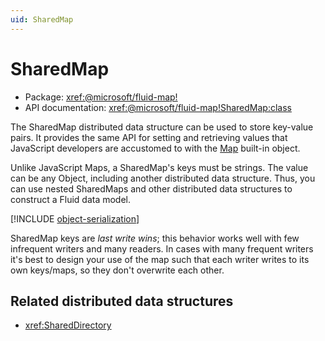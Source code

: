 ```yaml
---
uid: SharedMap
---
```


# SharedMap

* Package: <xref:@microsoft/fluid-map!>
* API documentation: <xref:@microsoft/fluid-map!SharedMap:class>

The SharedMap distributed data structure can be used to store key-value pairs. It provides the same API for setting and
retrieving values that JavaScript developers are accustomed to with the
[Map](https://developer.mozilla.org/en-US/docs/Web/JavaScript/Reference/Global_Objects/Map) built-in object.

Unlike JavaScript Maps, a SharedMap's keys must be strings. The value can be any Object, including another distributed
data structure. Thus, you can use nested SharedMaps and other distributed data structures to construct a Fluid data model.

[!INCLUDE [object-serialization](../includes/object-serialization.md)]

SharedMap keys are *last write wins*; this behavior works well with few infrequent writers and many readers. In cases
with many frequent writers it's best to design your use of the map such that each writer writes to its own keys/maps, so
they don't overwrite each other.

## Related distributed data structures

* <xref:SharedDirectory>
